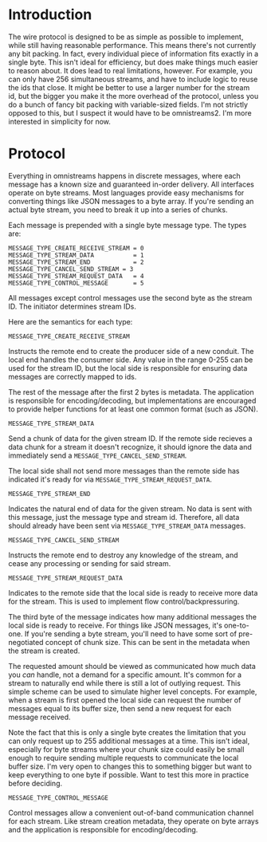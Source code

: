# Introduction

The wire protocol is designed to be as simple as possible to implement, while
still having reasonable performance. This means there's not currently any
bit packing. In fact, every individual piece of information fits exactly in
a single byte. This isn't ideal for efficiency, but does make things much
easier to reason about. It does lead to real limitations, however. For example,
you can only have 256 simultaneous streams, and have to include logic to
reuse the ids that close. It might be better to use a larger number for the
stream id, but the bigger you make it the more overhead of the protocol, unless
you do a bunch of fancy bit packing with variable-sized fields. I'm not
strictly opposed to this, but I suspect it would have to be omnistreams2. I'm
more interested in simplicity for now.


# Protocol 

Everything in omnistreams happens in discrete messages, where each message has
a known size and guaranteed in-order delivery. All interfaces operate on
byte streams. Most languages provide easy mechanisms for converting things
like JSON messages to a byte array. If you're sending an actual byte stream,
you need to break it up into a series of chunks.

Each message is prepended with a single byte message type. The types are:


```
MESSAGE_TYPE_CREATE_RECEIVE_STREAM = 0
MESSAGE_TYPE_STREAM_DATA           = 1
MESSAGE_TYPE_STREAM_END            = 2
MESSAGE_TYPE_CANCEL_SEND_STREAM = 3
MESSAGE_TYPE_STREAM_REQUEST_DATA   = 4
MESSAGE_TYPE_CONTROL_MESSAGE       = 5
```

All messages except control messages use the second byte as the stream ID.
The initiator determines stream IDs.

Here are the semantics for each type:


```
MESSAGE_TYPE_CREATE_RECEIVE_STREAM 
```

Instructs the remote end to create the producer side of a new conduit. The
local end handles the consumer side. Any value in the range 0-255 can be used
for the stream ID, but the local side is responsible for ensuring data messages
are correctly mapped to ids.

The rest of the message after the first 2 bytes is metadata. The application is
responsible for encoding/decoding, but implementations are encouraged to
provide helper functions for at least one common format (such as JSON).

```
MESSAGE_TYPE_STREAM_DATA
```

Send a chunk of data for the given stream ID. If the remote side recieves
a data chunk for a stream it doesn't recognize, it should ignore the data
and immediately send a `MESSAGE_TYPE_CANCEL_SEND_STREAM`.

The local side shall not send more messages than the remote side has indicated
it's ready for via `MESSAGE_TYPE_STREAM_REQUEST_DATA`.

```
MESSAGE_TYPE_STREAM_END
```

Indicates the natural end of data for the given stream. No data is sent with
this message, just the message type and stream id. Therefore, all data should
already have been sent via `MESSAGE_TYPE_STREAM_DATA` messages.

```
MESSAGE_TYPE_CANCEL_SEND_STREAM
```

Instructs the remote end to destroy any knowledge of the stream, and cease
any processing or sending for said stream.

```
MESSAGE_TYPE_STREAM_REQUEST_DATA
```

Indicates to the remote side that the local side is ready to receive more
data for the stream. This is used to implement flow control/backpressuring.

The third byte of the message indicates how many additional messages the local
side is ready to receive. For things like JSON messages, it's one-to-one. If
you're sending a byte stream, you'll need to have some sort of pre-negotiated
concept of chunk size. This can be sent in the metadata when the stream is
created.

The requested amount should be viewed as communicated how much data you
*can* handle, not a demand for a specific amount. It's common for a stream
to naturally end while there is still a lot of outlying request. This simple
scheme can be used to simulate higher level concepts. For example, when a
stream is first opened the local side can request the number of messages equal
to its buffer size, then send a new request for each message received.

Note the fact that this is only a single byte creates the limitation that you
can only request up to 255 additional messages at a time. This isn't ideal,
especially for byte streams where your chunk size could easily be small enough
to require sending multiple requests to communicate the local buffer size. I'm
very open to changes this to something bigger but want to keep everything to
one byte if possible. Want to test this more in practice before deciding.

```
MESSAGE_TYPE_CONTROL_MESSAGE
```

Control messages allow a convenient out-of-band communication channel for each
stream. Like stream creation metadata, they operate on byte arrays and the
application is responsible for encoding/decoding.
